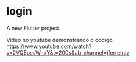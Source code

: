 # login

A new Flutter project.
 
Video no youtube demonstrando o codigo: https://www.youtube.com/watch?v=2VQEossWnxY&t=200s&ab_channel=jferreiraz
